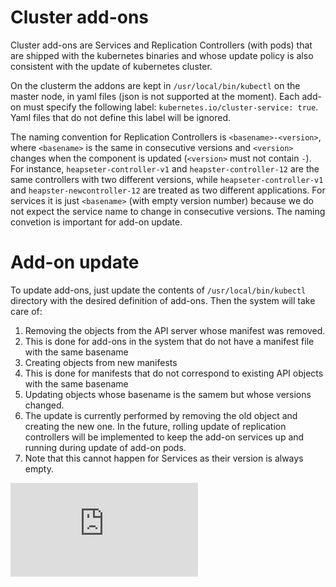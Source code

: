 # Cluster add-ons

Cluster add-ons are Services and Replication Controllers (with pods) that are
shipped with the kubernetes binaries and whose update policy is also consistent
with the update of kubernetes cluster.

On the clusterm the addons are kept in ```/usr/local/bin/kubectl``` on the master node, in yaml files
(json is not supported at the moment).
Each add-on must specify the following label: ````kubernetes.io/cluster-service: true````.
Yaml files that do not define this label will be ignored.

The naming convention for Replication Controllers is
```<basename>-<version>```, where ```<basename>``` is the same in consecutive
versions and ```<version>``` changes when the component is updated
(```<version>``` must not contain ```-```). For instance,
```heapseter-controller-v1``` and ```heapster-controller-12``` are the
same controllers with two different versions, while ```heapseter-controller-v1```
and ```heapster-newcontroller-12``` are treated as two different applications.
For services it is just ```<basename>``` (with empty version number)
because we do not expect the service
name to change in consecutive versions. The naming convetion is important for add-on update.

# Add-on update

To update add-ons, just update the contents of ```/usr/local/bin/kubectl```
directory with the desired definition of add-ons. Then the system will take care
of:

1. Removing the objects from the API server whose manifest was removed.
  1. This is done for add-ons in the system that do not have a manifest file with the
     same basename
1. Creating objects from new manifests
  1. This is done for manifests that do not correspond to existing API objects
     with the same basename
1. Updating objects whose basename is the samem but whose versions changed.
  1. The update is currently performed by removing the old object and creating
     the new one. In the future, rolling update of replication controllers will
     be implemented to keep the add-on services up and running during update of add-on
     pods.
  1. Note that this cannot happen for Services as their version is always empty.




[![Analytics](https://kubernetes-site.appspot.com/UA-36037335-10/GitHub/cluster/addons/README.md?pixel)]()
